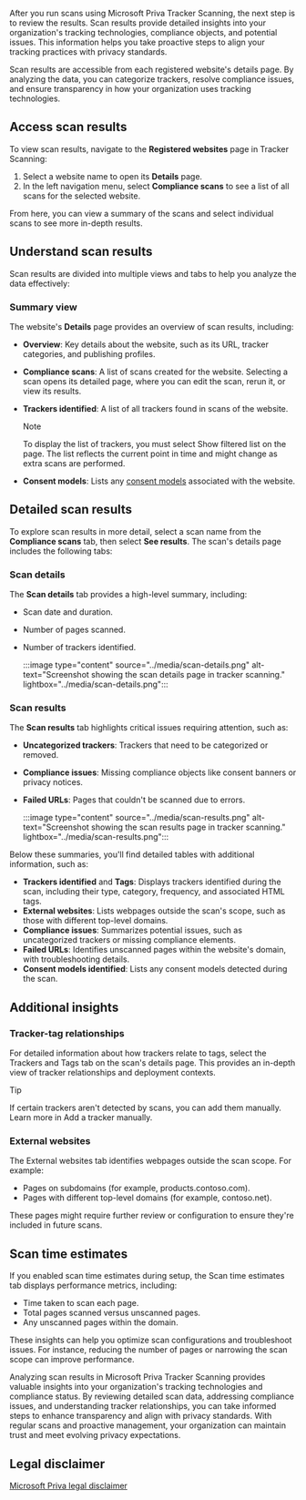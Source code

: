 After you run scans using Microsoft Priva Tracker Scanning, the next step is to review the results. Scan results provide detailed insights into your organization's tracking technologies, compliance objects, and potential issues. This information helps you take proactive steps to align your tracking practices with privacy standards.

Scan results are accessible from each registered website's details page. By analyzing the data, you can categorize trackers, resolve compliance issues, and ensure transparency in how your organization uses tracking technologies.

## Access scan results

To view scan results, navigate to the **Registered websites** page in Tracker Scanning:

1. Select a website name to open its **Details** page.
1. In the left navigation menu, select **Compliance scans** to see a list of all scans for the selected website.

From here, you can view a summary of the scans and select individual scans to see more in-depth results.

## Understand scan results

Scan results are divided into multiple views and tabs to help you analyze the data effectively:

### Summary view

The website's **Details** page provides an overview of scan results, including:

- **Overview**: Key details about the website, such as its URL, tracker categories, and publishing profiles.
- **Compliance scans**: A list of scans created for the website. Selecting a scan opens its detailed page, where you can edit the scan, rerun it, or view its results.
- **Trackers identified**: A list of all trackers found in scans of the website.

   > [!NOTE]
   > To display the list of trackers, you must select Show filtered list on the page. The list reflects the current point in time and might change as extra scans are performed.

- **Consent models**: Lists any [consent models](/privacy/priva/consent-management-create?azure-portal=true) associated with the website.

## Detailed scan results

To explore scan results in more detail, select a scan name from the **Compliance scans** tab, then select **See results**. The scan's details page includes the following tabs:

### Scan details

The **Scan details** tab provides a high-level summary, including:

- Scan date and duration.
- Number of pages scanned.
- Number of trackers identified.

   :::image type="content" source="../media/scan-details.png" alt-text="Screenshot showing the scan details page in tracker scanning." lightbox="../media/scan-details.png":::

### Scan results

The **Scan results** tab highlights critical issues requiring attention, such as:

- **Uncategorized trackers**: Trackers that need to be categorized or removed.
- **Compliance issues**: Missing compliance objects like consent banners or privacy notices.
- **Failed URLs**: Pages that couldn't be scanned due to errors.

   :::image type="content" source="../media/scan-results.png" alt-text="Screenshot showing the scan results page in tracker scanning." lightbox="../media/scan-results.png":::

Below these summaries, you'll find detailed tables with additional information, such as:

- **Trackers identified** and **Tags**: Displays trackers identified during the scan, including their type, category, frequency, and associated HTML tags.
- **External websites**: Lists webpages outside the scan's scope, such as those with different top-level domains.
- **Compliance issues**: Summarizes potential issues, such as uncategorized trackers or missing compliance elements.
- **Failed URLs**: Identifies unscanned pages within the website's domain, with troubleshooting details.
- **Consent models identified**: Lists any consent models detected during the scan.

## Additional insights

### Tracker-tag relationships

For detailed information about how trackers relate to tags, select the Trackers and Tags tab on the scan's details page. This provides an in-depth view of tracker relationships and deployment contexts.

> [!TIP]
> If certain trackers aren't detected by scans, you can add them manually. Learn more in Add a tracker manually.

### External websites

The External websites tab identifies webpages outside the scan scope. For example:

- Pages on subdomains (for example, products.contoso.com).
- Pages with different top-level domains (for example, contoso.net).

These pages might require further review or configuration to ensure they're included in future scans.

## Scan time estimates

If you enabled scan time estimates during setup, the Scan time estimates tab displays performance metrics, including:

- Time taken to scan each page.
- Total pages scanned versus unscanned pages.
- Any unscanned pages within the domain.

These insights can help you optimize scan configurations and troubleshoot issues. For instance, reducing the number of pages or narrowing the scan scope can improve performance.

Analyzing scan results in Microsoft Priva Tracker Scanning provides valuable insights into your organization's tracking technologies and compliance status. By reviewing detailed scan data, addressing compliance issues, and understanding tracker relationships, you can take informed steps to enhance transparency and align with privacy standards. With regular scans and proactive management, your organization can maintain trust and meet evolving privacy expectations.

## Legal disclaimer

[Microsoft Priva legal disclaimer](/privacy/priva/priva-disclaimer?azure-portal=true)
